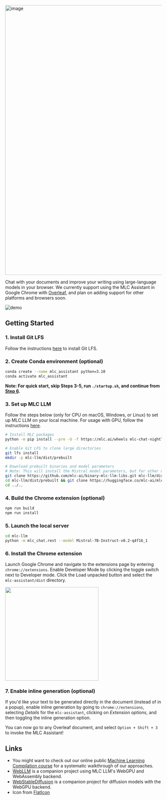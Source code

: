 <img width="865" alt="image" src="https://github.com/mlc-ai/mlc-assistant/assets/11940172/2d38b8e1-21e8-44b1-b772-83e72a22d638">


Chat with your documents and improve your writing using large-language models in your browser. We currently support using the MLC Assistant in Google Chrome with [Overleaf](https://www.overleaf.com/), and plan on adding support for other platforms and browsers soon.

![demo](https://github.com/mlc-ai/mlc-assistant/assets/11940172/51f0668d-860e-4014-b104-4d2e0e7b334e)

## Getting Started

### 1. Install Git LFS

Follow the instructions [here](https://git-lfs.com) to install Git LFS.

### 2. Create Conda environment (optional)
```bash
conda create --name mlc_assistant python=3.10
conda activate mlc_assistant
```

**Note: For quick start, skip Steps 3-5, run `./startup.sh`, and continue from [Step 6](#step6).**

### 3. Set up MLC LLM

Follow the steps below (only for CPU on macOS, Windows, or Linux) to set up MLC LLM on your local machine. For usage with GPU, follow the instructions [here](https://llm.mlc.ai/docs/install/mlc_llm.html).

```bash
# Install MLC packages
python -m pip install --pre -U -f https://mlc.ai/wheels mlc-chat-nightly mlc-ai-nightly

# Enable Git LFS to clone large directories
git lfs install
mkdir -p mlc-llm/dist/prebuilt

# Download prebuilt binaries and model parameters
# Note: This will install the Mistral model parameters, but for other models simply clone the parameters of the model you would like to run
git clone https://github.com/mlc-ai/binary-mlc-llm-libs.git mlc-llm/dist/prebuilt/lib
cd mlc-llm/dist/prebuilt && git clone https://huggingface.co/mlc-ai/mlc-chat-Mistral-7B-Instruct-v0.2-q4f16_1
cd ../..
```

### 4. Build the Chrome extension (optional)
```bash
npm run build
npm run install
```

### 5. Launch the local server
```bash
cd mlc-llm
python -m mlc_chat.rest --model Mistral-7B-Instruct-v0.2-q4f16_1
```

### 6. Install the Chrome extension <a id='step6'></a>
Launch Google Chrome and navigate to the extensions page by entering `chrome://extensions`. Enable Developer Mode by clicking the toggle switch next to Developer mode. Click the Load unpacked button and select the `mlc-assistant/dist` directory.

<img src="https://github.com/mlc-ai/mlc-assistant/assets/11940172/cdb18fb3-24c5-41bf-9a40-484692c2150a" width="300">

### 7. Enable inline generation (optional)
If you'd like your text to be generated directly in the document (instead of in a popup), enable inline generation by going to `chrome://extensions`, selecting *Details* for the `mlc-assistant`, clicking on *Extension options*, and then toggling the inline generation option.


You can now go to any Overleaf document, and select `Option + Shift + 3` to invoke the MLC Assistant!

## Links
- You might want to check out our online public [Machine Learning Compilation course](https://mlc.ai) for a systematic
walkthrough of our approaches.
- [WebLLM](https://webllm.mlc.ai/) is a companion project using MLC LLM's WebGPU and WebAssembly backend.
- [WebStableDiffusion](https://websd.mlc.ai/) is a companion project for diffusion models with the WebGPU backend.
- Icon from [FlatIcon](https://www.flaticon.com/free-icon/chat_2665038?related_id=2665051&origin=search)
